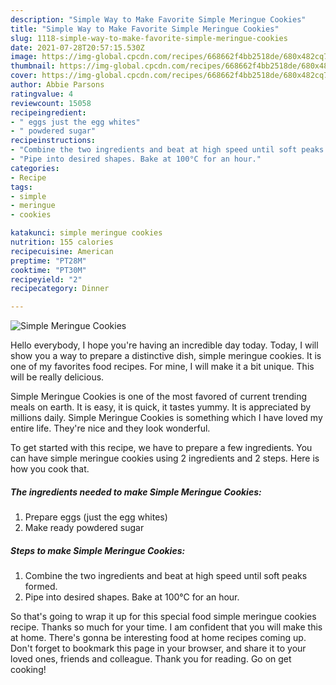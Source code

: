 ```yaml
---
description: "Simple Way to Make Favorite Simple Meringue Cookies"
title: "Simple Way to Make Favorite Simple Meringue Cookies"
slug: 1118-simple-way-to-make-favorite-simple-meringue-cookies
date: 2021-07-28T20:57:15.530Z
image: https://img-global.cpcdn.com/recipes/668662f4bb2518de/680x482cq70/simple-meringue-cookies-recipe-main-photo.jpg
thumbnail: https://img-global.cpcdn.com/recipes/668662f4bb2518de/680x482cq70/simple-meringue-cookies-recipe-main-photo.jpg
cover: https://img-global.cpcdn.com/recipes/668662f4bb2518de/680x482cq70/simple-meringue-cookies-recipe-main-photo.jpg
author: Abbie Parsons
ratingvalue: 4
reviewcount: 15058
recipeingredient:
- " eggs just the egg whites"
- " powdered sugar"
recipeinstructions:
- "Combine the two ingredients and beat at high speed until soft peaks formed."
- "Pipe into desired shapes. Bake at 100°C for an hour."
categories:
- Recipe
tags:
- simple
- meringue
- cookies

katakunci: simple meringue cookies 
nutrition: 155 calories
recipecuisine: American
preptime: "PT28M"
cooktime: "PT30M"
recipeyield: "2"
recipecategory: Dinner

---
```



![Simple Meringue Cookies](https://img-global.cpcdn.com/recipes/668662f4bb2518de/680x482cq70/simple-meringue-cookies-recipe-main-photo.jpg)

Hello everybody, I hope you're having an incredible day today. Today, I will show you a way to prepare a distinctive dish, simple meringue cookies. It is one of my favorites food recipes. For mine, I will make it a bit unique. This will be really delicious.

Simple Meringue Cookies is one of the most favored of current trending meals on earth. It is easy, it is quick, it tastes yummy. It is appreciated by millions daily. Simple Meringue Cookies is something which I have loved my entire life. They're nice and they look wonderful.




To get started with this recipe, we have to prepare a few ingredients. You can have simple meringue cookies using 2 ingredients and 2 steps. Here is how you cook that.

<!--inarticleads1-->

##### The ingredients needed to make Simple Meringue Cookies:

1. Prepare  eggs (just the egg whites)
1. Make ready  powdered sugar




<!--inarticleads2-->

##### Steps to make Simple Meringue Cookies:

1. Combine the two ingredients and beat at high speed until soft peaks formed.
1. Pipe into desired shapes. Bake at 100°C for an hour.




So that's going to wrap it up for this special food simple meringue cookies recipe. Thanks so much for your time. I am confident that you will make this at home. There's gonna be interesting food at home recipes coming up. Don't forget to bookmark this page in your browser, and share it to your loved ones, friends and colleague. Thank you for reading. Go on get cooking!
